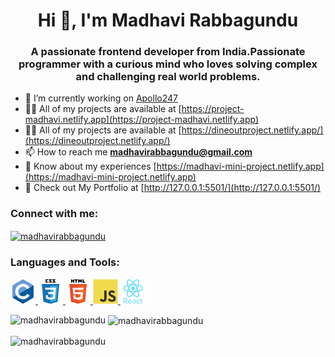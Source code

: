 <h1 align="center">Hi 👋, I'm Madhavi Rabbagundu</h1>
<h3 align="center">A passionate frontend developer from India.Passionate programmer with a curious mind who loves solving complex and challenging real world problems.</h3>

<!-- <p align="left"> <img src="https://komarev.com/ghpvc/?username=madhavirabbagundu&label=Profile%20views&color=0e75b6&style=flat" alt="madhavirabbagundu" /> </p>

<p align="left"> <a href="https://github.com/ryo-ma/github-profile-trophy"><img src="https://github-profile-trophy.vercel.app/?username=madhavirabbagundu" alt="madhavirabbagundu" /></a> </p>
 -->
<!-- <p align="left"> <a href="https://twitter.com/" target="blank"><img src="https://img.shields.io/twitter/follow/?logo=twitter&style=for-the-badge" alt="" /></a> </p> -->

- 🔭 I’m currently working on [Apollo247]( https://gorgeous-medovik-7420ec.netlify.app/)
- 👨‍💻 All of my projects are available at [https://project-madhavi.netlify.app](https://project-madhavi.netlify.app)
- 👨‍💻 All of my projects are available at [https://dineoutproject.netlify.app/](https://dineoutproject.netlify.app/)
- 📫 How to reach me **madhavirabbagundu@gmail.com**
- 📄 Know about my experiences [https://madhavi-mini-project.netlify.app](https://madhavi-mini-project.netlify.app)
- 👤 Check out My Portfolio at [http://127.0.0.1:5501/](http://127.0.0.1:5501/)



<h3 align="left">Connect with me:</h3>
<p align="left">
<a href="https://www.linkedin.com/in/madhavi-rabbagundu-191225231/" target="blank"><img align="center" src="https://raw.githubusercontent.com/rahuldkjain/github-profile-readme-generator/master/src/images/icons/Social/linked-in-alt.svg" alt="madhavirabbagundu" height="30" width="40" /></a>
</p>

<h3 align="left">Languages and Tools:</h3>
<p align="left"> <a href="https://www.cprogramming.com/" target="_blank" rel="noreferrer"> <img src="https://raw.githubusercontent.com/devicons/devicon/master/icons/c/c-original.svg" alt="c" width="40" height="40"/> </a> <a href="https://www.w3schools.com/css/" target="_blank" rel="noreferrer"> <img src="https://raw.githubusercontent.com/devicons/devicon/master/icons/css3/css3-original-wordmark.svg" alt="css3" width="40" height="40"/> </a> <a href="https://www.w3.org/html/" target="_blank" rel="noreferrer"> <img src="https://raw.githubusercontent.com/devicons/devicon/master/icons/html5/html5-original-wordmark.svg" alt="html5" width="40" height="40"/> </a> <a href="https://developer.mozilla.org/en-US/docs/Web/JavaScript" target="_blank" rel="noreferrer"> <img src="https://raw.githubusercontent.com/devicons/devicon/master/icons/javascript/javascript-original.svg" alt="javascript" width="40" height="40"/> </a> </a> <a href="https://reactjs.org/" target="_blank" rel="noreferrer"> <img src="https://raw.githubusercontent.com/devicons/devicon/master/icons/react/react-original-wordmark.svg" alt="react" width="40" height="40"/> </a> 

<p><img align="left" src="https://github-readme-stats.vercel.app/api/top-langs?username=madhavirabbagundu&show_icons=true&locale=en&layout=compact" alt="madhavirabbagundu" /></p>

<p>&nbsp;<img align="center" src="https://github-readme-stats.vercel.app/api?username=madhavirabbagundu&show_icons=true&locale=en" alt="madhavirabbagundu" /></p>

<p><img align="center" src="https://github-readme-streak-stats.herokuapp.com/?user=madhavirabbagundu&" alt="madhavirabbagundu" /></p>
